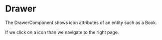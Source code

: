 # Drawer

The DrawerComponent shows icon attributes of an entity such as a Book.

If we click on a icon than we navigate to the right page.
